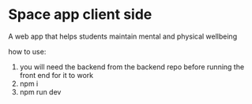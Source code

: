 # Space app client side

A web app that helps students maintain mental and physical wellbeing

how to use:
1. you will need the backend from the backend repo before running the front end for it to work
2. npm i
3. npm run dev
